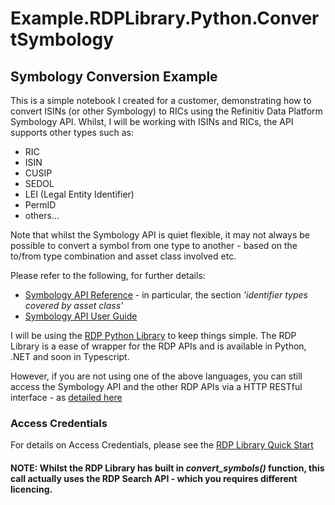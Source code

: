 # Example.RDPLibrary.Python.ConvertSymbology
## Symbology Conversion Example
This is a simple notebook I created for a customer, demonstrating how to convert ISINs (or other Symbology) to RICs using the Refinitiv Data Platform Symbology API.
Whilst, I will be working with ISINs and RICs, the API supports other types such as:
- RIC
- ISIN
- CUSIP
- SEDOL
- LEI (Legal Entity Identifier)
- PermID
- others...

Note that whilst the Symbology API is quiet flexible, it may not always be possible to convert a symbol from one type to another - based on the to/from type combination and asset class involved etc.

Please refer to the following, for further details:
- [Symbology API Reference](https://apidocs.refinitiv.com/Apps/ApiDocs#/details/L2Rpc2NvdmVyeS9zeW1ib2xvZ3kvdjE=/L2xvb2t1cA==/POST/README) - in particular, the section *'identifier types covered by asset class'*
- [Symbology API User Guide](https://developers.refinitiv.com/en/api-catalog/refinitiv-data-platform/refinitiv-data-platform-apis/documentation#symbology-user-guide)

I will be using the [RDP Python Library](https://developers.refinitiv.com/en/api-catalog/refinitiv-data-platform/refinitiv-data-platform-libraries) to keep things simple. The RDP Library is a ease of wrapper for the RDP APIs and is available in Python, .NET and soon in Typescript.

However, if you are not using one of the above languages, you can still access the Symbology API and the other RDP APIs via a HTTP RESTful interface - as [detailed here](https://developers.refinitiv.com/en/api-catalog/refinitiv-data-platform/refinitiv-data-platform-apis/tutorials#introduction-to-the-request-response-api)

### Access Credentials
For details on Access Credentials, please see the [RDP Library Quick Start](https://developers.refinitiv.com/en/api-catalog/refinitiv-data-platform/refinitiv-data-platform-libraries/quick-start)

#### NOTE: Whilst the RDP Library has built in ***convert_symbols()*** function, this call actually uses the RDP Search API - which you requires different licencing.
